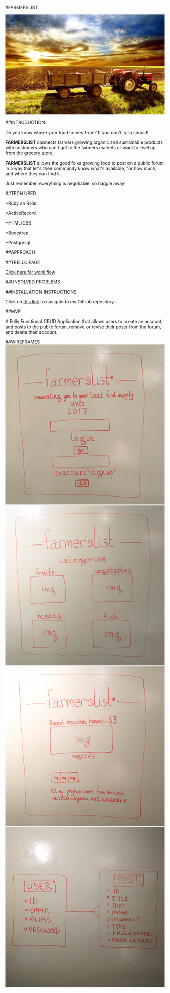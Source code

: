 #FARMERSLIST

![wireframe](./app/assets/images/farm.jpg)

##INTRODUCTION

Do you know where your food comes from? If you don't, you should! 

**FARMERSLIST** connects farmers growing organic and sustainable products with customers who can't get to the farmers markets or want to level up from the grocery store.

**FARMERSLIST** allows the good folks growing food to post on a public forum in a way that let's their community know what's available, for how much, and where they can find it. 

Just remember, everything is negotiable, so haggle away!

##TECH USED

*Ruby on Rails

*ActiveRecord

*HTML/CSS

*Bootstrap

*Postgresql

##APPROACH



##TRELLO PAGE

[Click here for work flow](https://trello.com/b/oO3KZeB3/wdi-project-2-farmerslist)

##UNSOLVED PROBLEMS

##INSTALLATION INSTRUCTIONS

Click on [this link](https://github.com/tomasfaustin/project2_farmerslist) to navigate to my Github repository.

<!-- In the top right corner there's a green button that reads "Clone or download." Click on "Download ZIP." 

Run the downloaded zip file and navigate to the resulting folder in Terminal. If you downloaded the file to your "Download" folder, the terminal command will most likely be 'cd Downloads/project2_farmerslist/'.

Run the following commands in Terminal:

*bundle install (installs gems)

*rake db:create (creates database)

*rake db:migrate (creates all models)

*rake db:seed (data for creating database entries)

*rails s (launches server)

*Open Chrome and navigate to 'localhost:3000' which will take you to the login portal for the site. -->

##MVP

A Fully Functional CRUD Application that allows users to create an account, add posts to the public forum, remove or revise their posts from the forum, and delete their account.



##WIREFRAMES
![wireframe1](./app/assets/images/login.JPG)
![wireframe2](./app/assets/images/categories.jpg)
![wireframe3](./app/assets/images/post.JPG)
![wireframe4](./app/assets/images/erd.JPG)
